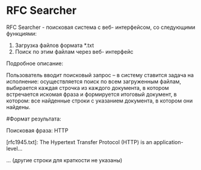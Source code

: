 # RFC Searcher

RFC Searcher - поисковая система с веб-
интерфейсом, со следующими функциями:
1. Загрузка файлов формата *.txt
2. Поиск по этим файлам через веб-
интерфейс

Подробное описание:

Пользователь вводит поисковый запрос – в систему ставится
задача на исполнение: осуществляется поиск по всем
загруженным файлам, выбирается каждая строчка из каждого
документа, в котором встречается искомая фраза и формируется
итоговый документ, в котором: все найденные строки с указанием
документа, в котором они найдены.

#Формат результата:

Поисковая фраза: HTTP

[rfc1945.txt]: The Hypertext Transfer Protocol (HTTP) is an
application-level...

... (другие строки для краткости не указаны)